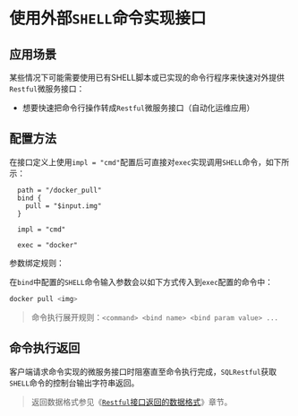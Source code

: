 # 使用外部`SHELL`命令实现接口

## 应用场景

某些情况下可能需要使用已有SHELL脚本或已实现的命令行程序来快速对外提供`Restful`微服务接口：

  - 想要快速把命令行操作转成`Restful`微服务接口（自动化运维应用）

## 配置方法

在接口定义上使用`impl = "cmd"`配置后可直接对`exec`实现调用`SHELL`命令，如下所示：

```hcl
  path = "/docker_pull"
  bind {
    pull = "$input.img"
  }

  impl = "cmd"

  exec = "docker"
```

参数绑定规则：

在`bind`中配置的`SHELL`命令输入参数会以如下方式传入到`exec`配置的命令中：

```sh
docker pull <img>
```

> 命令执行展开规则：`<command> <bind name> <bind param value> ...`

## 命令执行返回

客户端请求命令实现的微服务接口时阻塞直至命令执行完成，`SQLRestful`获取`SHELL`命令的控制台输出字符串返回。

> 返回数据格式参见《[`Restful`接口返回的数据格式](ret.md)》章节。

